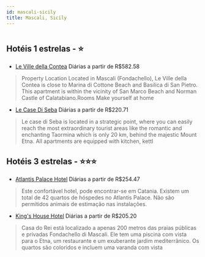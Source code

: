 ```yaml
---
id: mascali-sicily
title: Mascali, Sicily
---
```


<center><img src="https://assets.cosmos-data.com/1/069476e45a4a86393733f128c8448351/482025.jpg" alt="" /></center>


## Hotéis 1 estrelas - ⭐️

-    [Le Ville della Contea](https://www.hurb.com/hoteis/mascali/le-ville-della-contea-JNP-JP918455?cmp=18055) Diárias a partir de R$582.58
   > Property Location Located in Mascali (Fondachello), Le Ville della Contea is close to Marina di Cottone Beach and Basilica di San Pietro. This apartment is within the vicinity of San Marco Beach and Norman Castle of Calatabiano.Rooms Make yourself at home
-    [Le Case Di Seba](https://www.hurb.com/hoteis/mascali/le-case-di-seba-JNP-JP756284?cmp=18055) Diárias a partir de R$220.71
   > Le case di Seba is located in a strategic point, where you can easily reach the most extraordinary tourist areas like the romantic and enchanting Taormina which is only 20 km, behind the majestic Mount Etna. All apartments are equipped with kitchen, kettl

## Hotéis 3 estrelas - ⭐️⭐️⭐️

-    [Atlantis Palace Hotel](https://www.hurb.com/hoteis/mascali/atlantis-palace-hotel-JNP-JP990267?cmp=18055) Diárias a partir de R$254.47
   > Este confortável hotel, pode encontrar-se em Catania. Existem um total de 42 quartos de hóspedes no Atlantis Palace. Não são permitidos animais de estimação nas instalações. 
-    [King's House Hotel](https://www.hurb.com/hoteis/mascali/king-s-house-hotel-JNP-JP219302?cmp=18055) Diárias a partir de R$205.20
   > Casa do Rei está localizado a apenas 200 metros das praias públicas e privadas Fondachello di Mascali. Ele tem uma piscina com vista para o Etna, um restaurante e um exuberante jardim mediterrânico. Os quartos são coloridos e incluem uma varanda com vista
